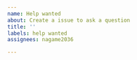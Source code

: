 ```yaml
---
name: Help wanted
about: Create a issue to ask a question
title: ''
labels: help wanted
assignees: nagame2036

---
```


<!-- A clear and concise description of what the problem is. -->
